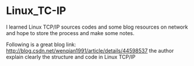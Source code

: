 # Linux_TC-IP

I learned Linux TCP/IP sources codes and some blog resources on network 
and hope to store the process and make some notes.


Following is a great blog link:
http://blog.csdn.net/wenqian1991/article/details/44598537
the author explain clearly the structure and code in Linux TCP/IP
